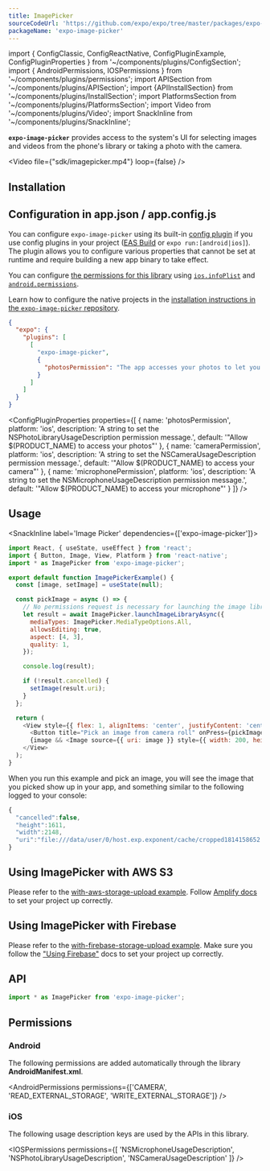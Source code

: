 ```yaml
---
title: ImagePicker
sourceCodeUrl: 'https://github.com/expo/expo/tree/master/packages/expo-image-picker'
packageName: 'expo-image-picker'
---
```


import { ConfigClassic, ConfigReactNative, ConfigPluginExample, ConfigPluginProperties } from '~/components/plugins/ConfigSection';
import { AndroidPermissions, IOSPermissions } from '~/components/plugins/permissions';
import APISection from '~/components/plugins/APISection';
import {APIInstallSection} from '~/components/plugins/InstallSection';
import PlatformsSection from '~/components/plugins/PlatformsSection';
import Video from '~/components/plugins/Video';
import SnackInline from '~/components/plugins/SnackInline';

**`expo-image-picker`** provides access to the system's UI for selecting images and videos from the phone's library or taking a photo with the camera.

<Video file={"sdk/imagepicker.mp4"} loop={false} />

<PlatformsSection android emulator ios simulator web />

## Installation

<APIInstallSection />

## Configuration in app.json / app.config.js

<!-- update library name here -->

You can configure `expo-image-picker` using its built-in [config plugin](../../../guides/config-plugins.md) if you use config plugins in your project ([EAS Build](../../../build/introduction.md) or `expo run:[android|ios]`). The plugin allows you to configure various properties that cannot be set at runtime and require building a new app binary to take effect.

<ConfigClassic>

<!-- this is a standard type of message that will apply to many libraries. if there are no usage description keys or permissions, then you may want to say something else here -->

You can configure [the permissions for this library](#permissions) using [`ios.infoPlist`](../config/app.md#infoplist) and [`android.permissions`](../config/app.md#permissions).

</ConfigClassic>

<ConfigReactNative>

<!-- update library name and link here -->

Learn how to configure the native projects in the [installation instructions in the `expo-image-picker` repository](https://github.com/expo/expo/tree/master/packages/expo-image-picker#installation-in-bare-react-native-projects).

</ConfigReactNative>

<ConfigPluginExample>

<!-- add some example usage of the plugin. you don't need to provide every option -->

```json
{
  "expo": {
    "plugins": [
      [
        "expo-image-picker",
        {
          "photosPermission": "The app accesses your photos to let you share them with your friends."
        }
      ]
    ]
  }
}
```

</ConfigPluginExample>

<!-- look in the plugin directory for the library and see what the options are, then fill in the below table as needed. here's an example plugin: https://git.io/JKlrN -->

<ConfigPluginProperties properties={[
{ name: 'photosPermission', platform: 'ios', description: 'A string to set the NSPhotoLibraryUsageDescription permission message.', default: '"Allow $(PRODUCT_NAME) to access your photos"' },
{ name: 'cameraPermission', platform: 'ios', description: 'A string to set the NSCameraUsageDescription permission message.', default: '"Allow $(PRODUCT_NAME) to access your camera"' },
{ name: 'microphonePermission', platform: 'ios', description: 'A string to set the NSMicrophoneUsageDescription permission message.', default: '"Allow $(PRODUCT_NAME) to access your microphone"' }
]} />

## Usage

<SnackInline label='Image Picker' dependencies={['expo-image-picker']}>

```js
import React, { useState, useEffect } from 'react';
import { Button, Image, View, Platform } from 'react-native';
import * as ImagePicker from 'expo-image-picker';

export default function ImagePickerExample() {
  const [image, setImage] = useState(null);

  const pickImage = async () => {
    // No permissions request is necessary for launching the image library
    let result = await ImagePicker.launchImageLibraryAsync({
      mediaTypes: ImagePicker.MediaTypeOptions.All,
      allowsEditing: true,
      aspect: [4, 3],
      quality: 1,
    });

    console.log(result);

    if (!result.cancelled) {
      setImage(result.uri);
    }
  };

  return (
    <View style={{ flex: 1, alignItems: 'center', justifyContent: 'center' }}>
      <Button title="Pick an image from camera roll" onPress={pickImage} />
      {image && <Image source={{ uri: image }} style={{ width: 200, height: 200 }} />}
    </View>
  );
}
```

</SnackInline>

When you run this example and pick an image, you will see the image that you picked show up in your app, and something similar to the following logged to your console:

```javascript
{
  "cancelled":false,
  "height":1611,
  "width":2148,
  "uri":"file:///data/user/0/host.exp.exponent/cache/cropped1814158652.jpg"
}
```

## Using ImagePicker with AWS S3

Please refer to the [with-aws-storage-upload example](https://github.com/expo/examples/tree/master/with-aws-storage-upload). Follow [Amplify docs](https://docs.amplify.aws/) to set your project up correctly.

## Using ImagePicker with Firebase

Please refer to the [with-firebase-storage-upload example](https://github.com/expo/examples/tree/master/with-firebase-storage-upload). Make sure you follow the ["Using Firebase"](/guides/using-firebase/) docs to set your project up correctly.

## API

```js
import * as ImagePicker from 'expo-image-picker';
```

<APISection packageName="expo-image-picker" apiName="ImagePicker" />

## Permissions

### Android

<!-- look in the library AndroidManifest.xml and the config plugin to see which permissions are added -->

The following permissions are added automatically through the library **AndroidManifest.xml**.

<AndroidPermissions permissions={['CAMERA', 'READ_EXTERNAL_STORAGE', 'WRITE_EXTERNAL_STORAGE']} />

<!-- if no permissions required, just use this text: -->

<!-- _No permissions required_. -->

### iOS

<!-- look in the README and config plugin to see what usage descriptions required, add that here -->

The following usage description keys are used by the APIs in this library.

<IOSPermissions permissions={[ 'NSMicrophoneUsageDescription', 'NSPhotoLibraryUsageDescription', 'NSCameraUsageDescription' ]} />

<!-- if no permissions required, just use this text: -->

<!-- _No usage description required_. -->

